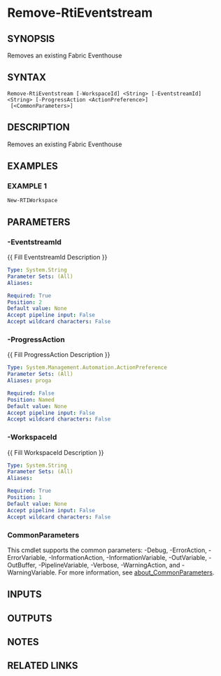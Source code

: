 # Remove-RtiEventstream

## SYNOPSIS
Removes an existing Fabric Eventhouse

## SYNTAX

```
Remove-RtiEventstream [-WorkspaceId] <String> [-EventstreamId] <String> [-ProgressAction <ActionPreference>]
 [<CommonParameters>]
```

## DESCRIPTION
Removes an existing Fabric Eventhouse

## EXAMPLES

### EXAMPLE 1
```
New-RTIWorkspace
```

## PARAMETERS

### -EventstreamId
{{ Fill EventstreamId Description }}

```yaml
Type: System.String
Parameter Sets: (All)
Aliases:

Required: True
Position: 2
Default value: None
Accept pipeline input: False
Accept wildcard characters: False
```

### -ProgressAction
{{ Fill ProgressAction Description }}

```yaml
Type: System.Management.Automation.ActionPreference
Parameter Sets: (All)
Aliases: proga

Required: False
Position: Named
Default value: None
Accept pipeline input: False
Accept wildcard characters: False
```

### -WorkspaceId
{{ Fill WorkspaceId Description }}

```yaml
Type: System.String
Parameter Sets: (All)
Aliases:

Required: True
Position: 1
Default value: None
Accept pipeline input: False
Accept wildcard characters: False
```

### CommonParameters
This cmdlet supports the common parameters: -Debug, -ErrorAction, -ErrorVariable, -InformationAction, -InformationVariable, -OutVariable, -OutBuffer, -PipelineVariable, -Verbose, -WarningAction, and -WarningVariable. For more information, see [about_CommonParameters](http://go.microsoft.com/fwlink/?LinkID=113216).

## INPUTS

## OUTPUTS

## NOTES

## RELATED LINKS
